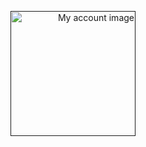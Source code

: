 <p align="right"> 
  <a href="" rel="noopener">
 <img width=200px height=200px src="https://avatars.githubusercontent.com/u/68291618?s=460&u=aade573211ebb094120f830fc1bf7e036c8af424&v=4" alt="My account image"></a>
</p>

